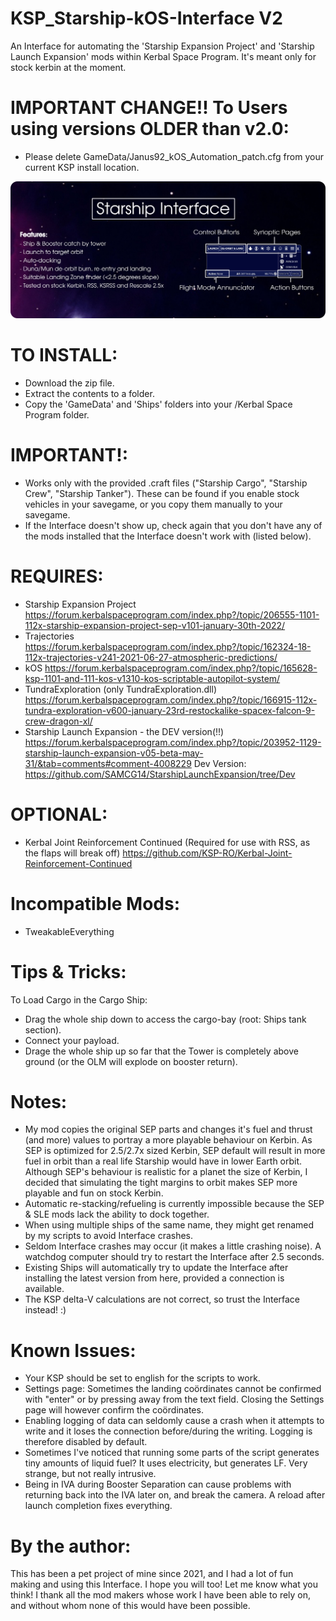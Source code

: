 # KSP_Starship-kOS-Interface V2
An Interface for automating the 'Starship Expansion Project' and 'Starship Launch Expansion' mods within Kerbal Space Program. It's meant only for stock kerbin at the moment.

# IMPORTANT CHANGE!! To Users using versions OLDER than v2.0:
- Please delete GameData/Janus92_kOS_Automation_patch.cfg from your current KSP install location.

![Alt text](/Infographic.png)

# TO INSTALL:
- Download the zip file.
- Extract the contents to a folder.
- Copy the 'GameData' and 'Ships' folders into your /Kerbal Space Program folder.


# IMPORTANT!:
- Works only with the provided .craft files ("Starship Cargo", "Starship Crew", "Starship Tanker"). These can be found if you enable stock vehicles in your savegame, or you copy them manually to your savegame.
- If the Interface doesn't show up, check again that you don't have any of the mods installed that the Interface doesn't work with (listed below).

# REQUIRES:
- Starship Expansion Project
    https://forum.kerbalspaceprogram.com/index.php?/topic/206555-1101-112x-starship-expansion-project-sep-v101-january-30th-2022/
- Trajectories
    https://forum.kerbalspaceprogram.com/index.php?/topic/162324-18-112x-trajectories-v241-2021-06-27-atmospheric-predictions/
- kOS
    https://forum.kerbalspaceprogram.com/index.php?/topic/165628-ksp-1101-and-111-kos-v1310-kos-scriptable-autopilot-system/
- TundraExploration (only TundraExploration.dll)
    https://forum.kerbalspaceprogram.com/index.php?/topic/166915-112x-tundra-exploration-v600-january-23rd-restockalike-spacex-falcon-9-crew-dragon-xl/
- Starship Launch Expansion - the DEV version(!!)
    https://forum.kerbalspaceprogram.com/index.php?/topic/203952-1129-starship-launch-expansion-v05-beta-may-31/&tab=comments#comment-4008229
    Dev Version: https://github.com/SAMCG14/StarshipLaunchExpansion/tree/Dev

# OPTIONAL:
- Kerbal Joint Reinforcement Continued (Required for use with RSS, as the flaps will break off)
    https://github.com/KSP-RO/Kerbal-Joint-Reinforcement-Continued

# Incompatible Mods:
- TweakableEverything

# Tips & Tricks:
To Load Cargo in the Cargo Ship:
- Drag the whole ship down to access the cargo-bay (root: Ships tank section).
- Connect your payload.
- Drage the whole ship up so far that the Tower is completely above ground (or the OLM will explode on booster return).


# Notes:
- My mod copies the original SEP parts and changes it's fuel and thrust (and more) values to portray a more playable behaviour on Kerbin. As SEP is optimized for 2.5/2.7x sized Kerbin, SEP default will result in more fuel in orbit than a real life Starship would have in lower Earth orbit. Although SEP's behaviour is realistic for a planet the size of Kerbin, I decided that simulating the tight margins to orbit makes SEP more playable and fun on stock Kerbin.
- Automatic re-stacking/refueling is currently impossible because the SEP & SLE mods lack the ability to dock together.
- When using multiple ships of the same name, they might get renamed by my scripts to avoid Interface crashes.
- Seldom Interface crashes may occur (it makes a little crashing noise). A watchdog computer should try to restart the Interface after 2.5 seconds.
- Existing Ships will automatically try to update the Interface after installing the latest version from here, provided a connection is available.
- The KSP delta-V calculations are not correct, so trust the Interface instead! :)


# Known Issues:
- Your KSP should be set to english for the scripts to work.
- Settings page: Sometimes the landing coördinates cannot be confirmed with "enter" or by pressing away from the text field. Closing the Settings page will however confirm the coördinates.
- Enabling logging of data can seldomly cause a crash when it attempts to write and it loses the connection before/during the writing. Logging is therefore disabled by default.
- Sometimes I've noticed that running some parts of the script generates tiny amounts of liquid fuel? It uses electricity, but generates LF. Very strange, but not really intrusive.
- Being in IVA during Booster Separation can cause problems with returning back into the IVA later on, and break the camera. A reload after launch completion fixes everything.


# By the author:
This has been a pet project of mine since 2021, and I had a lot of fun making and using this Interface. I hope you will too! Let me know what you think! I thank all the mod makers whose work I have been able to rely on, and without whom none of this would have been possible.
